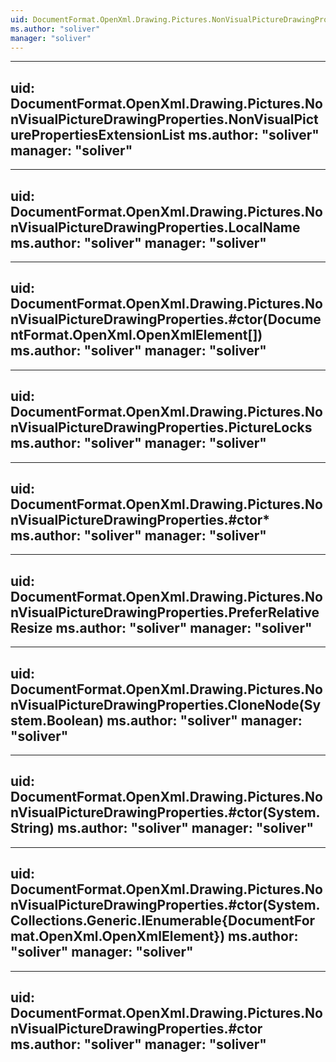 ```yaml
---
uid: DocumentFormat.OpenXml.Drawing.Pictures.NonVisualPictureDrawingProperties
ms.author: "soliver"
manager: "soliver"
---
```


---
uid: DocumentFormat.OpenXml.Drawing.Pictures.NonVisualPictureDrawingProperties.NonVisualPicturePropertiesExtensionList
ms.author: "soliver"
manager: "soliver"
---

---
uid: DocumentFormat.OpenXml.Drawing.Pictures.NonVisualPictureDrawingProperties.LocalName
ms.author: "soliver"
manager: "soliver"
---

---
uid: DocumentFormat.OpenXml.Drawing.Pictures.NonVisualPictureDrawingProperties.#ctor(DocumentFormat.OpenXml.OpenXmlElement[])
ms.author: "soliver"
manager: "soliver"
---

---
uid: DocumentFormat.OpenXml.Drawing.Pictures.NonVisualPictureDrawingProperties.PictureLocks
ms.author: "soliver"
manager: "soliver"
---

---
uid: DocumentFormat.OpenXml.Drawing.Pictures.NonVisualPictureDrawingProperties.#ctor*
ms.author: "soliver"
manager: "soliver"
---

---
uid: DocumentFormat.OpenXml.Drawing.Pictures.NonVisualPictureDrawingProperties.PreferRelativeResize
ms.author: "soliver"
manager: "soliver"
---

---
uid: DocumentFormat.OpenXml.Drawing.Pictures.NonVisualPictureDrawingProperties.CloneNode(System.Boolean)
ms.author: "soliver"
manager: "soliver"
---

---
uid: DocumentFormat.OpenXml.Drawing.Pictures.NonVisualPictureDrawingProperties.#ctor(System.String)
ms.author: "soliver"
manager: "soliver"
---

---
uid: DocumentFormat.OpenXml.Drawing.Pictures.NonVisualPictureDrawingProperties.#ctor(System.Collections.Generic.IEnumerable{DocumentFormat.OpenXml.OpenXmlElement})
ms.author: "soliver"
manager: "soliver"
---

---
uid: DocumentFormat.OpenXml.Drawing.Pictures.NonVisualPictureDrawingProperties.#ctor
ms.author: "soliver"
manager: "soliver"
---
